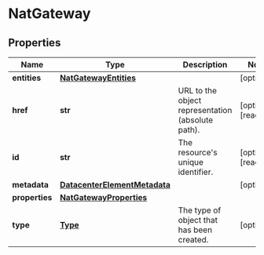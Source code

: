 # NatGateway

## Properties
| Name | Type | Description | Notes |
| ------------ | ------------- | ------------- | ------------- |
| **entities** | [**NatGatewayEntities**](NatGatewayEntities.md) |  | [optional]  |
| **href** | **str** | URL to the object representation (absolute path). | [optional] [readonly]  |
| **id** | **str** | The resource&#39;s unique identifier. | [optional] [readonly]  |
| **metadata** | [**DatacenterElementMetadata**](DatacenterElementMetadata.md) |  | [optional]  |
| **properties** | [**NatGatewayProperties**](NatGatewayProperties.md) |  |  |
| **type** | [**Type**](Type.md) | The type of object that has been created. | [optional]  |


